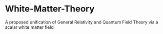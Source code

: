 # White-Matter-Theory
A proposed unification of General Relativity and Quantum Field Theory via a scalar white matter field

